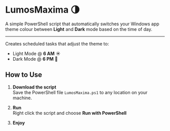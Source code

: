 # LumosMaxima 🌗

A simple PowerShell script that automatically switches your Windows app theme colour between **Light** and **Dark** mode based on the time of day.

---

Creates scheduled tasks that adjust the theme to:
- Light Mode @ **6 AM** ☀️  
- Dark Mode @ **6 PM** 🌙  

## How to Use

1. **Download the script**  
   Save the PowerShell file `LumosMaxima.ps1` to any location on your machine.

2. **Run**  
   Right click the script and choose **Run with PowerShell**

3. **Enjoy**
